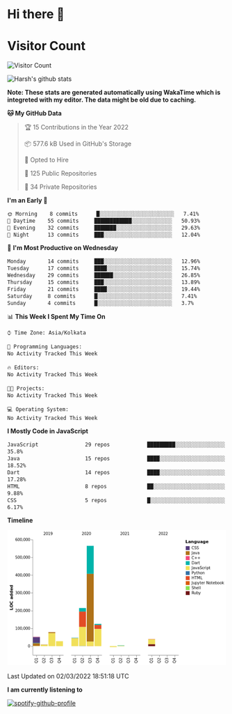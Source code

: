 # Hi there 👋 

# Visitor Count
![Visitor Count](https://profile-counter.glitch.me/harsh2201/count.svg)

![Harsh's github stats](https://github-readme-stats.vercel.app/api?username=harsh2201&show_icons=true&theme=radical)

**Note: These stats are generated automatically using WakaTime which is integreted with my editor. The data might be old due to caching.**

<!--START_SECTION:waka-->
**🐱 My GitHub Data** 

> 🏆 15 Contributions in the Year 2022
 > 
> 📦 577.6 kB Used in GitHub's Storage 
 > 
> 💼 Opted to Hire
 > 
> 📜 125 Public Repositories 
 > 
> 🔑 34 Private Repositories  
 > 
**I'm an Early 🐤** 

```text
🌞 Morning    8 commits      █░░░░░░░░░░░░░░░░░░░░░░░░   7.41% 
🌆 Daytime    55 commits     ████████████░░░░░░░░░░░░░   50.93% 
🌃 Evening    32 commits     ███████░░░░░░░░░░░░░░░░░░   29.63% 
🌙 Night      13 commits     ███░░░░░░░░░░░░░░░░░░░░░░   12.04%

```
📅 **I'm Most Productive on Wednesday** 

```text
Monday       14 commits     ███░░░░░░░░░░░░░░░░░░░░░░   12.96% 
Tuesday      17 commits     ████░░░░░░░░░░░░░░░░░░░░░   15.74% 
Wednesday    29 commits     ██████░░░░░░░░░░░░░░░░░░░   26.85% 
Thursday     15 commits     ███░░░░░░░░░░░░░░░░░░░░░░   13.89% 
Friday       21 commits     ████░░░░░░░░░░░░░░░░░░░░░   19.44% 
Saturday     8 commits      █░░░░░░░░░░░░░░░░░░░░░░░░   7.41% 
Sunday       4 commits      █░░░░░░░░░░░░░░░░░░░░░░░░   3.7%

```


📊 **This Week I Spent My Time On** 

```text
⌚︎ Time Zone: Asia/Kolkata

💬 Programming Languages: 
No Activity Tracked This Week

🔥 Editors: 
No Activity Tracked This Week

🐱‍💻 Projects: 
No Activity Tracked This Week

💻 Operating System: 
No Activity Tracked This Week

```

**I Mostly Code in JavaScript** 

```text
JavaScript               29 repos            █████████░░░░░░░░░░░░░░░░   35.8% 
Java                     15 repos            ████░░░░░░░░░░░░░░░░░░░░░   18.52% 
Dart                     14 repos            ████░░░░░░░░░░░░░░░░░░░░░   17.28% 
HTML                     8 repos             ██░░░░░░░░░░░░░░░░░░░░░░░   9.88% 
CSS                      5 repos             █░░░░░░░░░░░░░░░░░░░░░░░░   6.17%

```


**Timeline**

![Chart not found](https://raw.githubusercontent.com/harsh2201/harsh2201/master/charts/bar_graph.png) 


 Last Updated on 02/03/2022 18:51:18 UTC
<!--END_SECTION:waka-->


**I am currently listening to**

[![spotify-github-profile](https://spotify-github-profile.vercel.app/api/view?uid=0zd53poz5lu9da8yk1wq8bpss&cover_image=true)](https://spotify-github-profile.vercel.app/api/view?uid=0zd53poz5lu9da8yk1wq8bpss&redirect=true) 
